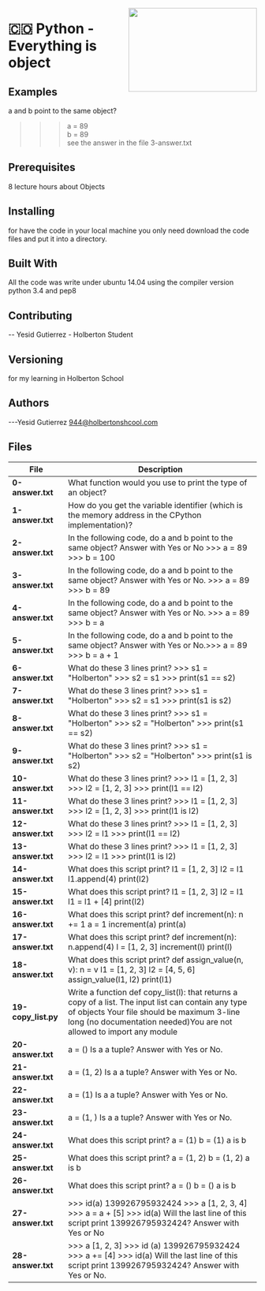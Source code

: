 <p>
<img width="260" height="170" src="https://davidjohncoleman.com/wp-djc/wp-content/uploads/2017/06/HBTN-Borderless-CMYK-Logo-Vertical-Color-Black@1200ppi-300x236.png" align="right" >
</p>





# :colombia: Python - Everything is object                                      
## Examples                                                                     
a and b point to the same object?                                               
>>> a = 89                                                                      
>>> b = 89                                                                      
see the answer in the file 3-answer.txt                                         
## Prerequisites
8 lecture hours about Objects                                       
## Installing

for have the code in your local machine you only need download the code files and put it into a directory.
## Built With

All the code was write under ubuntu 14.04 using the compiler version            
python 3.4 and pep8                                                             

## Contributing

-- Yesid Gutierrez - Holberton Student                                          

## Versioning
for my learning in Holberton School

## Authors

---Yesid Gutierrez  944@holbertonshcool.com                                    
                                                                               
## Files

|             File               |             Description                  |
|--------------------------------| ---------------------------------------- |
|**0-answer.txt**| What function would you use to print the type of an object?|
|**1-answer.txt**| How do you get the variable identifier (which is the memory address in the CPython implementation)?|
|**2-answer.txt**| In the following code, do a and b point to the same object? Answer with Yes or No >>> a = 89 >>> b = 100|
|**3-answer.txt**| In the following code, do a and b point to the same object? Answer with Yes or No. >>> a = 89 >>> b = 89
|**4-answer.txt**| In the following code, do a and b point to the same object? Answer with Yes or No. >>> a = 89 >>> b = a
|**5-answer.txt**| In the following code, do a and b point to the same object? Answer with Yes or No.>>> a = 89 >>> b = a + 1
|**6-answer.txt**| What do these 3 lines print? >>> s1 = "Holberton" >>> s2 = s1 >>> print(s1 == s2)
|**7-answer.txt**| What do these 3 lines print? >>> s1 = "Holberton" >>> s2 = s1 >>> print(s1 is s2)
|**8-answer.txt**| What do these 3 lines print? >>> s1 = "Holberton" >>> s2 = "Holberton" >>> print(s1 == s2)
|**9-answer.txt**| What do these 3 lines print? >>> s1 = "Holberton" >>> s2 = "Holberton" >>> print(s1 is s2)
|**10-answer.txt**| What do these 3 lines print? >>> l1 = [1, 2, 3] >>> l2 = [1, 2, 3] >>> print(l1 == l2)
|**11-answer.txt**| What do these 3 lines print? >>> l1 = [1, 2, 3] >>> l2 = [1, 2, 3] >>> print(l1 is l2)
|**12-answer.txt**| What do these 3 lines print? >>> l1 = [1, 2, 3] >>> l2 = l1 >>> print(l1 == l2)
|**13-answer.txt**|What do these 3 lines print? >>> l1 = [1, 2, 3] >>> l2 = l1 >>> print(l1 is l2)
|**14-answer.txt**| What does this script print? l1 = [1, 2, 3] l2 = l1 l1.append(4) print(l2)
|**15-answer.txt**| What does this script print? l1 = [1, 2, 3] l2 = l1 l1 = l1 + [4] print(l2)
|**16-answer.txt**| What does this script print? def increment(n):    n += 1 a = 1 increment(a) print(a)
|**17-answer.txt**| What does this script print? def increment(n):    n.append(4) l = [1, 2, 3] increment(l) print(l)
|**18-answer.txt**| What does this script print? def assign_value(n, v):    n = v l1 = [1, 2, 3] l2 = [4, 5, 6] assign_value(l1, l2) print(l1)
|**19-copy_list.py**| Write a function def copy_list(l): that returns a copy of a list. The input list can contain any type of objects Your file should be maximum 3-line long (no documentation needed)You are not allowed to import any module
|**20-answer.txt**| a = () Is a a tuple? Answer with Yes or No.
|**21-answer.txt**| a = (1, 2) Is a a tuple? Answer with Yes or No.
|**22-answer.txt**| a = (1) Is a a tuple? Answer with Yes or No.
|**23-answer.txt**| a = (1, ) Is a a tuple? Answer with Yes or No.
|**24-answer.txt**| What does this script print? a = (1) b = (1) a is b
|**25-answer.txt**| What does this script print? a = (1, 2)  b = (1, 2) a is b
|**26-answer.txt**| What does this script print? a = () b = () a is b
|**27-answer.txt**| >>> id(a) 139926795932424 >>> a [1, 2, 3, 4] >>> a = a + [5] >>> id(a) Will the last line of this script print 139926795932424? Answer with Yes or No
|**28-answer.txt**| >>> a [1, 2, 3] >>> id (a) 139926795932424 >>> a += [4] >>> id(a) Will the last line of this script print 139926795932424? Answer with Yes or No.